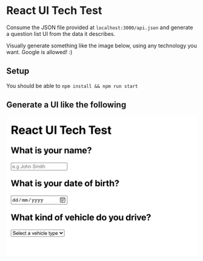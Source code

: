 # React UI Tech Test

Consume the JSON file provided at `localhost:3000/api.json` and generate a question list UI from the data it describes.

Visually generate something like the image below, using any technology you want. Google is allowed! :)

## Setup
You should be able to `npm install && npm run start`

## Generate a UI like the following

![](https://github.com/mrjasongorman/react-ui-tech-test/raw/main/ui.png)

